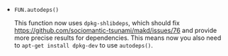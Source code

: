 * `FUN.autodeps()`

  This function now uses `dpkg-shlibdeps`, which should fix https://github.com/sociomantic-tsunami/makd/issues/76 and provide more precise results for dependencies. This means now you also need to `apt-get install dpkg-dev` to use `autodeps()`.
